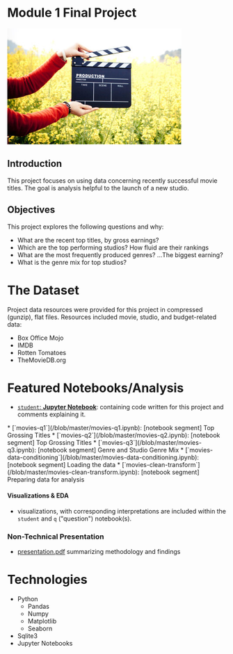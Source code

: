 # Module 1 Final Project
![arms holding director's clapper board](images/movie.jpg)

## Introduction

This project focuses on using data concerning recently successful movie titles. The goal is analysis helpful to the launch of a new studio.

## Objectives

This project explores the following questions and why:

* What are the recent top titles, by gross earnings?
* Which are the top performing studios? How fluid are their rankings
* What are the most frequently produced genres? ...The biggest earning?
* What is the genre mix for top studios?

# The Dataset

Project data resources were provided for this project in compressed (gunzip), flat files. Resources included movie, studio, and budget-related data:
* Box Office Mojo
* IMDB
* Rotten Tomatoes
* TheMovieDB.org

# Featured Notebooks/Analysis

* [`student`: **Jupyter Notebook**](/blob/master/student.ipynb): containing code written for this project and comments explaining it.</summary>
<p>
* [`movies-q1`](/blob/master/movies-q1.ipynb): [notebook segment] Top Grossing Titles
* [`movies-q2`](/blob/master/movies-q2.ipynb): [notebook segment] Top Grossing Titles
* [`movies-q3`](/blob/master/movies-q3.ipynb): [notebook segment] Genre and Studio Genre Mix
* [`movies-data-conditioning`](/blob/master/movies-data-conditioning.ipynb): [notebook segment] Loading the data
* [`movies-clean-transform`](/blob/master/movies-clean-transform.ipynb): [notebook segment] Preparing data for analysis

#### Visualizations & EDA

* visualizations, with corresponding interpretations are included within the `student` and `q` ("question") notebook(s).

### Non-Technical Presentation

* [presentation.pdf](../blob/master/presentation.pdf) summarizing  methodology and findings

# Technologies
* Python
    - Pandas
    - Numpy
    - Matplotlib
    - Seaborn
* Sqlite3
* Jupyter Notebooks
